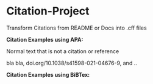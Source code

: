 # Citation-Project
Transform Citations from README or Docs into .cff files

**Citation Examples using APA:**

Normal text that is not a citation or reference


bla bla, doi.org/10.1038/s41598-021-04676-9, and ..


**Citation Examples using BiBTex:**

